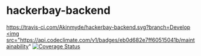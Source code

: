 # hackerbay-backend
https://travis-ci.com/Akinmyde/hackerbay-backend.svg?branch=Develop
<a href="https://codeclimate.com/github/Akinmyde/hackerbay-backend/maintainability"><img src="https://api.codeclimate.com/v1/badges/eb0d682e7ff60515041b/maintainability"
[![Coverage Status](https://coveralls.io/repos/github/Akinmyde/hackerbay-backend/badge.svg)](https://coveralls.io/github/Akinmyde/hackerbay-backend)